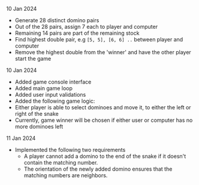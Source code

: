 10 Jan 2024
- Generate 28 distinct domino pairs
- Out of the 28 pairs, assign 7 each to player and computer
- Remaining 14 pairs are part of the remaining stock
- Find highest double pair, e.g `[5, 5], [6, 6] ..` between player and computer
- Remove the highest double from the 'winner' and have the other player start the game

10 Jan 2024
- Added game console interface
- Added main game loop
- Added user input validations
- Added the following game logic:
- Either player is able to select dominoes and move it, to either the left or right of the snake
- Currently, game winner will be chosen if either user or computer has no more dominoes left

11 Jan 2024
- Implemented the following two requirements
  - A player cannot add a domino to the end of the snake if it doesn't contain the matching number.
  - The orientation of the newly added domino ensures that the matching numbers are neighbors.